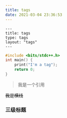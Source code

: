 ```yaml
---
title: tags
date: 2021-03-04 23:36:53
---
```


```
---
title: tags
type: tags
layout: "tags"
---
```

```c++
#include <bits/stdc++.h>
int main() {
    print("I'm a tag");
    return 0;
}
```

> 我是一个引用

~~我是横线~~

### 三级标题